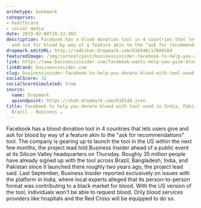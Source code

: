 ```yaml
---
archetype: bookmark
categories:
- healthcare
- social media
date: 2019-02-08T10:23:30Z
description: Facebook has a blood donation tool in 4 countries that lets users give
  and ask for blood by way of a feature akin to the "ask for recommendations" tool.
dropmark.editURL: http://radhikan.dropmark.com/616548/17680284
featuredImage: /img/content/post/businessinsider-facebook-to-help-you-donate-blood-with-tool-used-in-india-pakistan-bangladesh-brazil-business.jpg
link: https://www.businessinsider.com/facebook-wants-help-you-give-blood-us-india-brazil-2019-2?r=US&IR=T
linkBrand: businessinsider.com
slug: businessinsider-facebook-to-help-you-donate-blood-with-tool-used-in-india-pakistan-bangladesh-brazil-business
socialScore: 32
socialScoreSimulated: true
source:
  name: Dropmark
  apiendpoint: https://shah.dropmark.com/616548.json
title: Facebook to help you donate blood with tool used in India, Pakistan, Bangladesh,
  Brazil - Business …
---
```

Facebook has a blood donation tool in 4 countries that lets users give and ask for blood by way of a feature akin to the "ask for recommendations" tool.
The company is gearing up to launch the tool in the US within the next few months, the project lead told Business Insider ahead of a public event at its Silicon Valley headquarters on Thursday.
Roughly 35 million people have already signed up with the tool across Brazil, Bangladesh, India, and Pakistan since it launched there roughly two years ago, the project lead said.
Last September, Business Insider reported exclusively on issues with the platform in India, where local experts alleged that its person-to-person format was contributing to a black market for blood.
With the US version of the tool, individuals won't be able to request blood. Only blood services providers like hospitals and the Red Cross will be equipped to do so.

